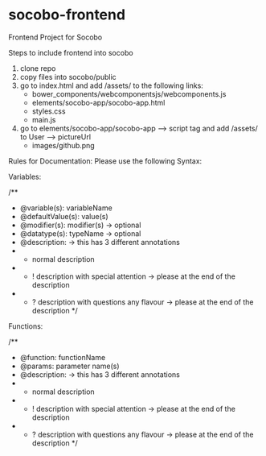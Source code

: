 # socobo-frontend
Frontend Project for Socobo

Steps to include frontend into socobo

1. clone repo
2. copy files into socobo/public
3. go to index.html and add /assets/ to the following links:
	- bower_components/webcomponentsjs/webcomponents.js
	- elements/socobo-app/socobo-app.html
	- styles.css
	- main.js
4. go to elements/socobo-app/socobo-app --> script tag and add /assets/ to User --> pictureUrl
	- images/github.png
	
	
Rules for Documentation:
Please use the following Syntax:

Variables:

/**
 * @variable(s): variableName
 * @defaultValue(s): value(s)
 * @modifier(s): modifier(s) -> optional
 * @datatype(s): typeName  -> optional
 * @description:
	-> this has 3 different annotations
 * - normal description 
 * - ! description with special attention
	-> please at the end of the description
 * - ? description with questions any flavour
	-> please at the end of the description
 */

Functions:

/**
 * @function: functionName
 * @params: parameter name(s)
 * @description:
	-> this has 3 different annotations
 * - normal description 
 * - ! description with special attention
	-> please at the end of the description
 * - ? description with questions any flavour
	-> please at the end of the description
 */